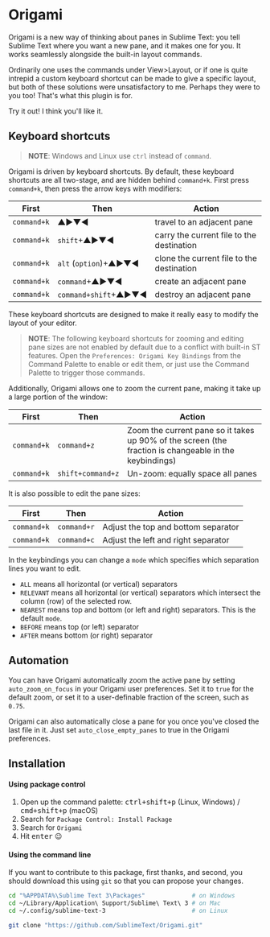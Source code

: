 Origami
=======

Origami is a new way of thinking about panes in Sublime Text: you tell Sublime Text where you want a new pane, and it makes one for you. It works seamlessly alongside the built-in layout commands.

Ordinarily one uses the commands under View>Layout, or if one is quite intrepid a custom keyboard shortcut can be made to give a specific layout, but both of these solutions were unsatisfactory to me. Perhaps they were to you too! That's what this plugin is for.

Try it out! I think you'll like it.

Keyboard shortcuts
------------------

> **NOTE**: Windows and Linux use `ctrl` instead of `command`.

Origami is driven by keyboard shortcuts. By default, these keyboard shortcuts are all two-stage, and are hidden behind `command+k`. First press `command+k`, then press the arrow keys with modifiers:

| First       | Then                    | Action                                    |
| ----------- | ----------------------- | ----------------------------------------- |
| `command+k` | ▲►▼◄                  | travel to an adjacent pane                |
| `command+k` | `shift`+▲►▼◄          | carry the current file to the destination |
| `command+k` | `alt` (`option`)+▲►▼◄ | clone the current file to the destination |
| `command+k` | `command`+▲►▼◄        | create an adjacent pane                   |
| `command+k` | `command+shift`+▲►▼◄  | destroy an adjacent pane                  |

These keyboard shortcuts are designed to make it really easy to modify the layout of your editor.

> **NOTE**: The following keyboard shortcuts for zooming and editing pane sizes are not enabled by default due to a conflict with built-in ST features. Open the `Preferences: Origami Key Bindings` from the Command Palette to enable or edit them, or just use the Command Palette to trigger those commands.


Additionally, Origami allows one to zoom the current pane, making it take up a large portion of the window:

| First       | Then              | Action                           |
| ----------- | ----------------- | -------------------------------- |
| `command+k` | `command+z`       | Zoom the current pane so it takes up 90% of the screen (the fraction is changeable in the keybindings) |
| `command+k` | `shift+command+z` | Un-zoom: equally space all panes |

It is also possible to edit the pane sizes:

| First       | Then        | Action                              |
| ----------- | ------------| ----------------------------------- |
| `command+k` | `command+r` | Adjust the top and bottom separator |
| `command+k` | `command+c` | Adjust the left and right separator |

In the keybindings you can change a `mode` which specifies which separation lines you want to edit.
* `ALL` means all horizontal (or vertical) separators
* `RELEVANT` means all horizontal (or vertical) separators which intersect the column (row) of the selected row.
* `NEAREST` means top and bottom (or left and right) separators. This is the default `mode`.
* `BEFORE` means top (or left) separator
* `AFTER` means bottom (or right) separator

Automation
----------

You can have Origami automatically zoom the active pane by setting `auto_zoom_on_focus` in your Origami user preferences. Set it to `true` for the default zoom, or set it to a user-definable fraction of the screen, such as `0.75`.

Origami can also automatically close a pane for you once you've closed the last file in it. Just set `auto_close_empty_panes` to true in the Origami preferences.

Installation
------------

#### Using package control

1. Open up the command palette: <kbd>ctrl+shift+p</kbd> (Linux, Windows) / <kbd>cmd+shift+p</kbd> (macOS)
2. Search for `Package Control: Install Package`
3. Search for `Origami`
4. Hit <kbd>enter</kbd> :wink:

#### Using the command line

If you want to contribute to this package, first thanks, and second, you should download this using `git` so that you can propose your changes.

```bash
cd "%APPDATA%\Sublime Text 3\Packages"             # on Windows
cd ~/Library/Application\ Support/Sublime\ Text\ 3 # on Mac
cd ~/.config/sublime-text-3                        # on Linux

git clone "https://github.com/SublimeText/Origami.git"
```

